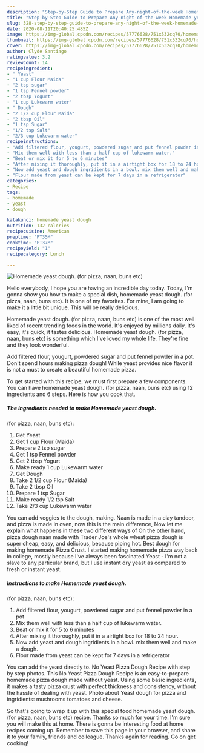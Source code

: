 ```yaml
---
description: "Step-by-Step Guide to Prepare Any-night-of-the-week Homemade yeast dough. (for pizza, naan, buns etc)"
title: "Step-by-Step Guide to Prepare Any-night-of-the-week Homemade yeast dough. (for pizza, naan, buns etc)"
slug: 328-step-by-step-guide-to-prepare-any-night-of-the-week-homemade-yeast-dough-for-pizza-naan-buns-etc
date: 2020-08-11T20:40:25.485Z
image: https://img-global.cpcdn.com/recipes/57776628/751x532cq70/homemade-yeast-dough-for-pizza-naan-buns-etc-recipe-main-photo.jpg
thumbnail: https://img-global.cpcdn.com/recipes/57776628/751x532cq70/homemade-yeast-dough-for-pizza-naan-buns-etc-recipe-main-photo.jpg
cover: https://img-global.cpcdn.com/recipes/57776628/751x532cq70/homemade-yeast-dough-for-pizza-naan-buns-etc-recipe-main-photo.jpg
author: Clyde Santiago
ratingvalue: 3.2
reviewcount: 14
recipeingredient:
- " Yeast"
- "1 cup Flour Maida"
- "2 tsp sugar"
- "1 tsp Fennel powder"
- "2 tbsp Yogurt"
- "1 cup Lukewarm water"
- " Dough"
- "2 1/2 cup Flour Maida"
- "2 tbsp Oil"
- "1 tsp Sugar"
- "1/2 tsp Salt"
- "2/3 cup Lukewarm water"
recipeinstructions:
- "Add filtered flour, yougurt, powdered sugar and put fennel powder in a pot"
- "Mix them well with less than a half cup of lukewarm water."
- "Beat or mix it for 5 to 6 minutes"
- "After mixing it thoroughly, put it in a airtight box for 18 to 24 hour."
- "Now add yeast and dough ingridients in a bowl. mix them well and make a dough."
- "Flour made from yeast can be kept for 7 days in a refrigerator"
categories:
- Recipe
tags:
- homemade
- yeast
- dough

katakunci: homemade yeast dough 
nutrition: 132 calories
recipecuisine: American
preptime: "PT35M"
cooktime: "PT37M"
recipeyield: "1"
recipecategory: Lunch

---
```



![Homemade yeast dough.
(for pizza, naan, buns etc)](https://img-global.cpcdn.com/recipes/57776628/751x532cq70/homemade-yeast-dough-for-pizza-naan-buns-etc-recipe-main-photo.jpg)

Hello everybody, I hope you are having an incredible day today. Today, I'm gonna show you how to make a special dish, homemade yeast dough.
(for pizza, naan, buns etc). It is one of my favorites. For mine, I am going to make it a little bit unique. This will be really delicious.

Homemade yeast dough.
(for pizza, naan, buns etc) is one of the most well liked of recent trending foods in the world. It's enjoyed by millions daily. It's easy, it's quick, it tastes delicious. Homemade yeast dough.
(for pizza, naan, buns etc) is something which I've loved my whole life. They're fine and they look wonderful.

Add filtered flour, yougurt, powdered sugar and put fennel powder in a pot. Don&#39;t spend hours making pizza dough! While yeast provides nice flavor it is not a must to create a beautiful homemade pizza.


To get started with this recipe, we must first prepare a few components. You can have homemade yeast dough.
(for pizza, naan, buns etc) using 12 ingredients and 6 steps. Here is how you cook that.

<!--inarticleads1-->

##### The ingredients needed to make Homemade yeast dough.
(for pizza, naan, buns etc):

1. Get  Yeast
1. Get 1 cup Flour (Maida)
1. Prepare 2 tsp sugar
1. Get 1 tsp Fennel powder
1. Get 2 tbsp Yogurt
1. Make ready 1 cup Lukewarm water
1. Get  Dough
1. Take 2 1/2 cup Flour (Maida)
1. Take 2 tbsp Oil
1. Prepare 1 tsp Sugar
1. Make ready 1/2 tsp Salt
1. Take 2/3 cup Lukewarm water


You can add veggies to the dough, making. Naan is made in a clay tandoor, and pizza is made in oven, now this is the main difference, Now let me explain what happens in these two different ways of On the other hand, pizza dough naan made with Trader Joe&#39;s whole wheat pizza dough is super cheap, easy, and delicious, because piping hot. Best dough for making homemade Pizza Crust. I started making homemade pizza way back in college, mostly because I&#39;ve always been fascinated Yeast - I&#39;m not a slave to any particular brand, but I use instant dry yeast as compared to fresh or instant yeast. 

<!--inarticleads2-->

##### Instructions to make Homemade yeast dough.
(for pizza, naan, buns etc):

1. Add filtered flour, yougurt, powdered sugar and put fennel powder in a pot
1. Mix them well with less than a half cup of lukewarm water.
1. Beat or mix it for 5 to 6 minutes
1. After mixing it thoroughly, put it in a airtight box for 18 to 24 hour.
1. Now add yeast and dough ingridients in a bowl. mix them well and make a dough.
1. Flour made from yeast can be kept for 7 days in a refrigerator


You can add the yeast directly to. No Yeast Pizza Dough Recipe with step by step photos. This No Yeast Pizza Dough Recipe is an easy-to-prepare homemade pizza dough made without yeast. Using some basic ingredients, it makes a tasty pizza crust with perfect thickness and consistency, without the hassle of dealing with yeast. Photo about Yeast dough for pizza and ingridients: mushrooms tomatoes and cheese. 

So that's going to wrap it up with this special food homemade yeast dough.
(for pizza, naan, buns etc) recipe. Thanks so much for your time. I'm sure you will make this at home. There is gonna be interesting food at home recipes coming up. Remember to save this page in your browser, and share it to your family, friends and colleague. Thanks again for reading. Go on get cooking!
